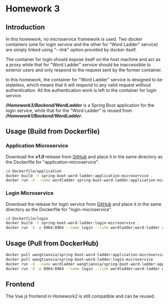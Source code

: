 # Homework 3

## Introduction
In this homework, no microservice framework is used. Two docker containers (one for login service and the other for "Word Ladder" service) are simply linked using "--link" option provided by docker itself.

The container for login should expose itself on the host machine and act as a proxy while that for "Word Ladder" service should be inaccessible to exterior users and only respond to the request sent by the former container.

In this homework, the container for "Word Ladder" service is designed to be stateless, which means that it will respond to any valid request without authentication. All the authentication work is left to the container for login service.

***/Homework3/Backend/WordLadder*** is a Spring Boot application for the login service, while that for the "Word Ladder" is reused from ***/Homework1/Backend/WordLadder***.

## Usage (Build from Dockerfile)

### Application Microservice
Download the ***v1.0*** release from [GitHub](https://github.com/wangtianxia-sjtu/SE418-Homework/releases) and place it in the same directory as the Dockerfile for "application-microservice".
``` bash
cd Dockerfile/application
docker build -t spring-boot-word-ladder:application-microservice .
docker run -d --name wordladder spring-boot-word-ladder:application-microservice
```

### Login Microservice
Download the release for login service from [GitHub](https://github.com/wangtianxia-sjtu/SE418-Homework/releases) and place it in the same directory as the Dockerfile for "login-microservice".
``` bash
cd Dockerfile/login
docker build -t spring-boot-word-ladder:login-microservice .
docker run -d -p 8964:8964 --name login --link wordladder:word-ladder spring-boot-word-ladder:login-microservice
```

## Usage (Pull from DockerHub)
``` bash
docker pull wangtianxia/spring-boot-word-ladder:application-microservice
docker pull wangtianxia/spring-boot-word-ladder:login-microservice
docker run -d --name wordladder wangtianxia/spring-boot-word-ladder:application-microservice
docker run -d -p 8964:8964 --name login --link wordladder:word-ladder wangtianxia/spring-boot-word-ladder:login-microservice
```

## Frontend
The Vue.js frontend in Homework2 is still compatible and can be reused.
